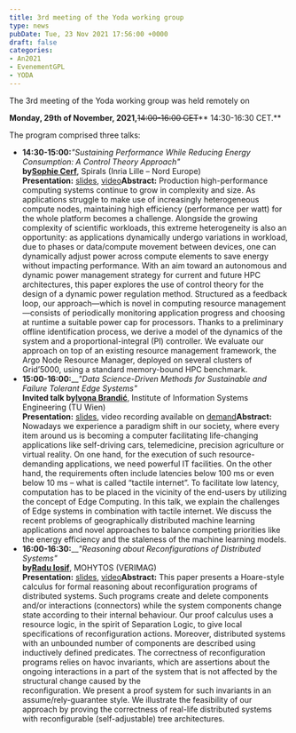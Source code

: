 ```yaml
---
title: 3rd meeting of the Yoda working group
type: news
pubDate: Tue, 23 Nov 2021 17:56:00 +0000
draft: false
categories:
- An2021
- EvenementGPL
- YODA
---
```


The 3rd meeting of the Yoda working group was held remotely on

**Monday, 29th of November, 2021,**~~14:00-16:00 CET~~**  14:30-16:30 CET.**

The program comprised three talks:

  * **14:30-15:00:**_"Sustaining Performance While Reducing Energy Consumption: A Control Theory Approach"_  
**by[Sophie Cerf](https://sites.google.com/view/sophiecerf/)**, Spirals (Inria Lille – Nord Europe)  
**Presentation:** [slides](https://gitlab.inria.fr/yoda/public/-/blob/def4f21117083cd8c652a4611745675ef611b124/20211129/slides/Sophie_Cerf.pdf), [video](https://gitlab.inria.fr/yoda/public/-/raw/def4f21117083cd8c652a4611745675ef611b124/20211129/videos/zoom_0.mp4)**Abstract:** Production high-performance computing systems continue to grow in complexity and size. As applications struggle to make use of increasingly heterogeneous compute nodes, maintaining high efficiency (performance per watt) for the whole platform becomes a challenge. Alongside the growing complexity of scientific workloads, this extreme heterogeneity is also an opportunity: as applications dynamically undergo variations in workload, due to phases or data/compute movement between devices, one can dynamically adjust power across compute elements to save energy without impacting performance. With an aim toward an autonomous and dynamic power management strategy for current and future HPC architectures, this paper explores the use of control theory for the design of a dynamic power regulation method. Structured as a feedback loop, our approach—which is novel in computing resource management—consists of periodically monitoring application progress and choosing at runtime a suitable power cap for processors. Thanks to a preliminary offline identification process, we derive a model of the dynamics of the system and a proportional-integral (PI) controller. We evaluate our approach on top of an existing resource management framework, the Argo Node Resource Manager, deployed on several clusters of Grid’5000, using a standard memory-bound HPC benchmark.
  * **15:00-16:00:**___"Data Science-Driven Methods for Sustainable and Failure Tolerant Edge Systems"_  
**Invited talk by[Ivona Brandić](https://www.ec.tuwien.ac.at/~ivona/)**, Institute of Information Systems Engineering (TU Wien)  
**Presentation:** [slides](https://gitlab.inria.fr/yoda/public/-/blob/def4f21117083cd8c652a4611745675ef611b124/20211129/slides/Yoda_Talk_Brandic.pdf), video recording available on [demand](mailto:yoda-request@groupes.renater.fr?subject=Recording%20of%20the%20talk%20by%20I.%20Brandi%C4%8D)**Abstract:** Nowadays we experience a paradigm shift in our society, where every item around us is becoming a computer facilitating life-changing applications like self-driving cars, telemedicine, precision agriculture or virtual reality. On one hand, for the execution of such resource-demanding applications, we need powerful IT facilities. On the other hand, the requirements often include latencies below 100 ms or even below 10 ms – what is called “tactile internet”. To facilitate low latency, computation has to be placed in the vicinity of the end-users by utilizing the concept of Edge Computing. In this talk, we explain the challenges of Edge systems in combination with tactile internet. We discuss the recent problems of geographically distributed machine learning applications and novel approaches to balance competing priorities like the energy efficiency and the staleness of the machine learning models.
  * **16:00-16:30:**___"Reasoning about Reconfigurations of Distributed Systems"_  
**by[Radu Iosif](http://nts.imag.fr/index.php/Radu_Iosif)**, MOHYTOS (VERIMAG)  
**Presentation:** [slides](https://gitlab.inria.fr/yoda/public/-/blob/def4f21117083cd8c652a4611745675ef611b124/20211129/slides/Radu_Iosif.pdf), [video](https://gitlab.inria.fr/yoda/public/-/raw/master/20211129/videos/zoom_2.mp4)**Abstract:** This paper presents a Hoare-style calculus for formal reasoning about reconfiguration programs of distributed systems. Such programs create and delete components and/or interactions (connectors) while the system components change state according to their internal behaviour. Our proof calculus uses a resource logic, in the spirit of Separation Logic, to give local specifications of reconfiguration actions. Moreover, distributed systems with an unbounded number of components are described using inductively defined predicates. The correctness of reconfiguration programs relies on havoc invariants, which are assertions about the ongoing interactions in a part of the system that is not affected by the structural change caused by the  
reconfiguration. We present a proof system for such invariants in an assume/rely-guarantee style. We illustrate the feasibility of our approach by proving the correctness of real-life distributed systems with reconfigurable (self-adjustable) tree architectures.


